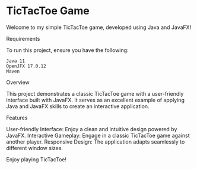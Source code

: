 # TicTacToe Game

Welcome to my simple TicTacToe game, developed using Java and JavaFX!

Requirements

To run this project, ensure you have the following:

    Java 11
    OpenJFX 17.0.12
    Maven

Overview

This project demonstrates a classic TicTacToe game with a user-friendly interface built with JavaFX. It serves as an excellent example of applying Java and JavaFX skills to create an interactive application.

Features

User-friendly Interface: Enjoy a clean and intuitive design powered by JavaFX.
Interactive Gameplay: Engage in a classic TicTacToe game against another player.
Responsive Design: The application adapts seamlessly to different window sizes.


Enjoy playing TicTacToe!
